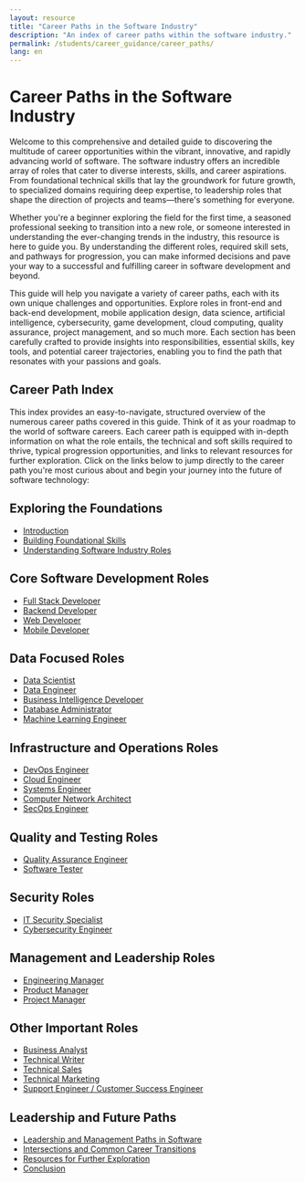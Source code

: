 ```yaml
---
layout: resource 
title: "Career Paths in the Software Industry"
description: "An index of career paths within the software industry." 
permalink: /students/career_guidance/career_paths/
lang: en
---
```



# Career Paths in the Software Industry

Welcome to this comprehensive and detailed guide to discovering the multitude of career opportunities within the vibrant, innovative, and rapidly advancing world of software. The software industry offers an incredible array of roles that cater to diverse interests, skills, and career aspirations. From foundational technical skills that lay the groundwork for future growth, to specialized domains requiring deep expertise, to leadership roles that shape the direction of projects and teams—there's something for everyone.

Whether you're a beginner exploring the field for the first time, a seasoned professional seeking to transition into a new role, or someone interested in understanding the ever-changing trends in the industry, this resource is here to guide you. By understanding the different roles, required skill sets, and pathways for progression, you can make informed decisions and pave your way to a successful and fulfilling career in software development and beyond.

This guide will help you navigate a variety of career paths, each with its own unique challenges and opportunities. Explore roles in front-end and back-end development, mobile application design, data science, artificial intelligence, cybersecurity, game development, cloud computing, quality assurance, project management, and so much more. Each section has been carefully crafted to provide insights into responsibilities, essential skills, key tools, and potential career trajectories, enabling you to find the path that resonates with your passions and goals.

## Career Path Index

This index provides an easy-to-navigate, structured overview of the numerous career paths covered in this guide. Think of it as your roadmap to the world of software careers. Each career path is equipped with in-depth information on what the role entails, the technical and soft skills required to thrive, typical progression opportunities, and links to relevant resources for further exploration. Click on the links below to jump directly to the career path you're most curious about and begin your journey into the future of software technology:

## Exploring the Foundations

* [Introduction](./1-Introduction/)
* [Building Foundational Skills](./2-Foundational_Skills/)
* [Understanding Software Industry Roles](./3-Deep_Dive_into_Software_Industry_Roles/)

## Core Software Development Roles

* [Full Stack Developer](./4-Full_Stack_Developer/)
* [Backend Developer](./21-Backend_Developer/)
* [Web Developer](./15-Web_Developer/)
* [Mobile Developer](./12-Mobile_Developer/)

## Data Focused Roles

* [Data Scientist](./5-Data_Scientist/)
* [Data Engineer](./24-Data_Engineer/)
* [Business Intelligence Developer](./22-Business_Intelligence_Developer/)
* [Database Administrator](./25-Database_Administrator/)
* [Machine Learning Engineer](./14-Machine_Learning_Engineer/)

## Infrastructure and Operations Roles

* [DevOps Engineer](./6-DevOps_Engineer/)
* [Cloud Engineer](./8-Cloud_Engineer/)
* [Systems Engineer](./13-Systems_Engineer/)
* [Computer Network Architect](./7-Computer_Network_Architect/)
* [SecOps Engineer](./27-SecOps_Engineer/)

## Quality and Testing Roles

* [Quality Assurance Engineer](./10-Quality_Assurance_Engineer/)
* [Software Tester](./19-Software_Tester/)

## Security Roles

* [IT Security Specialist](./17-IT_Security_Specialist/)
* [Cybersecurity Engineer](./23-Cybersecurity_Engineer/)

## Management and Leadership Roles

* [Engineering Manager](./16-Engineering_Manager/)
* [Product Manager](./18-Product_Manager/)
* [Project Manager](./26-Project_Manager/)

## Other Important Roles

* [Business Analyst](./20-Business_Analyst/)
* [Technical Writer](./28-Technical_Writer/)
* [Technical Sales](./29-Technical_Sales/)
* [Technical Marketing](./30-Technical_Marketing/)
* [Support Engineer / Customer Success Engineer](./31-Support_Engineer_Customer_Success_Engineer/)

## Leadership and Future Paths

* [Leadership and Management Paths in Software](./32-Leadership_and_Management_Paths_in_Software/)
* [Intersections and Common Career Transitions](./33-Intersections_and_Common_Career_Transitions/)
* [Resources for Further Exploration](./34-Resources_for_Further_Exploration/)
* [Conclusion](./35-Conclusion/)